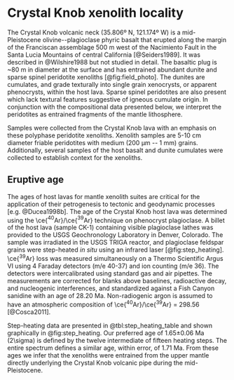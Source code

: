 # Crystal Knob xenolith locality

The Crystal Knob volcanic neck (35.806º N, 121.174º W) is a mid-Pleistocene
olivine--plagioclase phyric basalt that erupted along the margin of the
Franciscan assemblage 500 m west of the Nacimiento Fault in the Santa Lucia
Mountains of central California [@Seiders1989]. It was described in
@Wilshire1988 but not studied in detail. The basaltic plug is ~80 m in diameter
at the surface and has entrained abundant dunite and sparse spinel peridotite
xenoliths [@fig:field_photo]. The dunites are cumulates, and grade texturally
into single grain xenocrysts, or apparent phenocrysts, within the host lava.
Sparse spinel peridotites are also present which lack textural features
suggestive of igneous cumulate origin. In conjunction with the compositional
data presented below, we interpret the peridotites as entrained fragments of
the mantle lithosphere.

Samples were collected from the Crystal Knob lava with an
emphasis on these polyphase peridotite xenoliths.
Xenolith samples are 5-10 cm diameter friable peridotites with medium (200 µm -- 1 mm)
grains. Additionally, several samples of the host basalt and dunite cumulates were
collected to establish context for the xenoliths.

## Eruptive age

The ages of host lavas for mantle xenolith suites are critical for the
application of their petrogenesis to tectonic and geodynamic processes
[e.g. @Ducea1998b].
The age of the Crystal Knob host lava was determined
using the \ce{$^{40}$Ar}/\ce{$^{39}$Ar} technique on phenocryst
plagioclase. A billet
of the host lava (sample CK-1) containing visible plagioclase
lathes was provided to the USGS Geochronology
Laboratory in Denver, Colorado. The sample was irradiated in the USGS
TRIGA reactor, and plagioclase feldspar grains were step-heated *in situ*
using an infrared laser [@fig:step_heating]. \ce{$^{39}$Ar} loss was
measured simultaneously on a Thermo Scientific Argus VI using 4 Faraday
detectors (m/e 40-37) and ion counting (m/e 36). The detectors were
intercalibrated using standard gas and air pipettes. The measurements
are corrected for blanks above baselines, radioactive decay, and
nucleogenic interferences, and standardized against a Fish Canyon
sanidine with an age of 28.20 Ma. Non-radiogenic argon is assumed to have
an atmospheric composition of \ce{$^{40}$Ar}/\ce{$^{39}$Ar} = 298.56 [@Cosca2011].

Step-heating data are presented in @tbl:step_heating_table and shown
graphically in @fig:step_heating. Our preferred age of 1.65±0.06 Ma (2\sigma)
is defined by the twelve intermediate of fifteen heating steps. The entire
spectrum defines a similar age, within error, of 1.71 Ma. From these ages we
infer that the xenoliths were entrained from the upper mantle directly
underlying the Crystal Knob volcanic pipe during the mid-Pleistocene.

<!--[[step_heating]]-->

